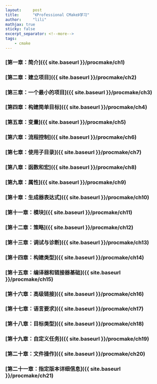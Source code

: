 ```yaml
---
layout:     post
title:      "《Professional CMake》学习"
author:     "lili"
mathjax: true
sticky: false
excerpt_separator: <!--more-->
tags:
    - cmake
---
```




 <!--more-->
 
 
### [第一章：简介]({{ site.baseurl }}/procmake/ch1)

### [第二章：建立项目]({{ site.baseurl }}/procmake/ch2)

### [第三章：一个最小的项目]({{ site.baseurl }}/procmake/ch3)

### [第四章：构建简单目标]({{ site.baseurl }}/procmake/ch4)

### [第五章：变量]({{ site.baseurl }}/procmake/ch5)

### [第六章：流程控制]({{ site.baseurl }}/procmake/ch6)

### [第七章：使用子目录]({{ site.baseurl }}/procmake/ch7)

### [第八章：函数和宏]({{ site.baseurl }}/procmake/ch8)

### [第九章：属性]({{ site.baseurl }}/procmake/ch9)

### [第十章：生成器表达式]({{ site.baseurl }}/procmake/ch10)

### [第十一章：模块]({{ site.baseurl }}/procmake/ch11)

### [第十二章：策略]({{ site.baseurl }}/procmake/ch12)

### [第十三章：调试与诊断]({{ site.baseurl }}/procmake/ch13)

### [第十四章：构建类型]({{ site.baseurl }}/procmake/ch14)

### [第十五章：编译器和链接器基础]({{ site.baseurl }}/procmake/ch15)

### [第十六章：高级链接]({{ site.baseurl }}/procmake/ch16)

### [第十七章：语言要求]({{ site.baseurl }}/procmake/ch17)

### [第十八章：目标类型]({{ site.baseurl }}/procmake/ch18)

### [第十九章：自定义任务]({{ site.baseurl }}/procmake/ch19)

### [第二十章：文件操作]({{ site.baseurl }}/procmake/ch20)

### [第二十一章：指定版本详细信息]({{ site.baseurl }}/procmake/ch21)
